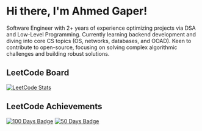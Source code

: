 # Hi there, I'm Ahmed Gaper!
Software Engineer with 2+ years of experience optimizing projects via DSA and Low-Level Programming. 
Currently learning backend development and diving into core CS topics (OS, networks, databases, and OOAD). 
Keen to contribute to open-source, focusing on solving complex algorithmic challenges and building robust solutions.

## LeetCode Board

[![LeetCode Stats](https://leetcard.jacoblin.cool/ahmedgaper?theme=dark&ext=heatmap)](https://leetcode.com/ahmedgaper/)

## LeetCode Achievements

[![100 Days Badge](https://assets.leetcode.com/static_assets/marketing/2024-100-lg.png)](https://leetcode.com/u/ahmedgaper/)  [![50 Days Badge](https://assets.leetcode.com/static_assets/marketing/2024-50-lg.png)](https://leetcode.com/u/ahmedgaper/)

